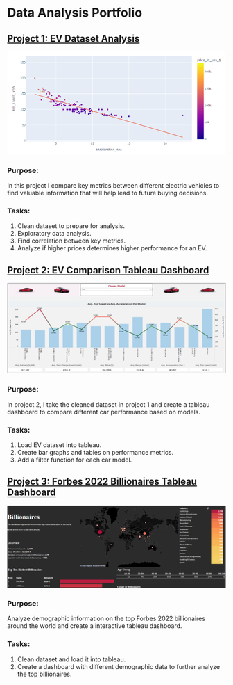 # Data Analysis Portfolio


## [Project 1: EV Dataset Analysis](https://github.com/leon-arie/leon-arie.github.io/blob/main/EV%20Analysis.ipynb)

[![name](data-analysis.png)](https://github.com/leon-arie/leon-arie.github.io/blob/main/EV%20Analysis.ipynb)

### Purpose: 
In this project I compare key metrics between different electric vehicles to find valuable information that will help lead to future buying decisions. 
### Tasks:
1. Clean dataset to prepare for analysis.
2. Exploratory data analysis.
3. Find correlation between key metrics.
4. Analyze if higher prices determines higher performance for an EV.

## [Project 2: EV Comparison Tableau Dashboard](https://public.tableau.com/app/profile/leon.arie/viz/EVDashboard_16550801177210/CarDashboard) 

[![name](ev-tableau.png)](https://public.tableau.com/app/profile/leon.arie/viz/EVDashboard_16550801177210/CarDashboard)

### Purpose: 
In project 2, I take the cleaned dataset in project 1 and create a tableau dashboard to compare different car performance based on models.  

### Tasks:
1. Load EV dataset into tableau.
2. Create bar graphs and tables on performance metrics.
4. Add a filter function for each car model.

## [Project 3: Forbes 2022 Billionaires Tableau Dashboard](https://public.tableau.com/app/profile/leon.arie/viz/Billionaires_16552642324310/Dashboard1) 

[![name](billionare-tableau.png)](https://public.tableau.com/app/profile/leon.arie/viz/Billionaires_16552642324310/Dashboard1)
### Purpose:
Analyze demographic information on the top Forbes 2022 billionaires around the world and create a interactive tableau dashboard.

### Tasks:
1. Clean dataset and load it into tableau.
3. Create a dashboard with different demographic data to further analyze the top billionaires.
